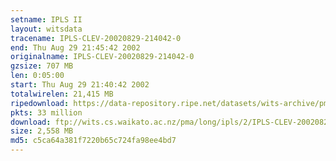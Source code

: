 ```yaml
---
setname: IPLS II
layout: witsdata
tracename: IPLS-CLEV-20020829-214042-0
end: Thu Aug 29 21:45:42 2002
originalname: IPLS-CLEV-20020829-214042-0
gzsize: 707 MB
len: 0:05:00
start: Thu Aug 29 21:40:42 2002
totalwirelen: 21,415 MB
ripedownload: https://data-repository.ripe.net/datasets/wits-archive/pma/long/ipls/2/IPLS-CLEV-20020829-214042-0.gz
pkts: 33 million
download: ftp://wits.cs.waikato.ac.nz/pma/long/ipls/2/IPLS-CLEV-20020829-214042-0.gz
size: 2,558 MB
md5: c5ca64a381f7220b65c724fa98ee4bd7
---
```

